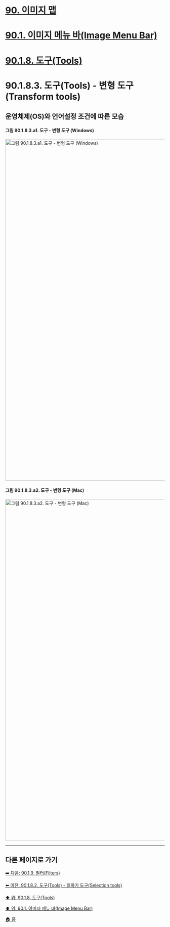 # [90. 이미지 맵](./90-00-image-map.md)
# [90.1. 이미지 메뉴 바(Image Menu Bar)](./90-01-00-image-menu-bar.md)
# [90.1.8. 도구(Tools)](./90-01-08-tools.md)
# 90.1.8.3. 도구(Tools) - 변형 도구(Transform tools)
## 운영체제(OS)와 언어설정 조건에 따른 모습
#### 그림 90.1.8.3.a1. 도구 - 변형 도구 (Windows)
<img width="1080" alt="그림 90.1.8.3.a1. 도구 - 변형 도구 (Windows)" environment="Windows 10 GIMP 2.10.36" src="https://github.com/wonder13662/gimp/assets/15767104/1d932614-6cf4-45aa-8736-352066fae754">

#### 그림 90.1.8.3.a2. 도구 - 변형 도구 (Mac)
<img width="1080" alt="그림 90.1.8.3.a2. 도구 - 변형 도구 (Mac)" environment="MacOS:Sonoma 14.2.1 GIMP 2.10.36" src="https://github.com/wonder13662/gimp/assets/15767104/e4a3ee90-24e7-4c30-ba86-11ce3e067adc">

***

## 다른 페이지로 가기

[➡️ 다음: 90.1.9. 필터(Filters)](./90-01-09-filters.md)

[⬅️ 이전: 90.1.8.2. 도구(Tools) - 칠하기 도구(Selection tools)](./90-01-08-toolsx-02-paint_tools.md)

[⬆️ 위: 90.1.8. 도구(Tools)](./90-01-08-tools.md)

[⬆️ 위: 90.1. 이미지 메뉴 바(Image Menu Bar)](./90-01-00-image-menu-bar.md)

[🏠 홈](./00-home.md)
